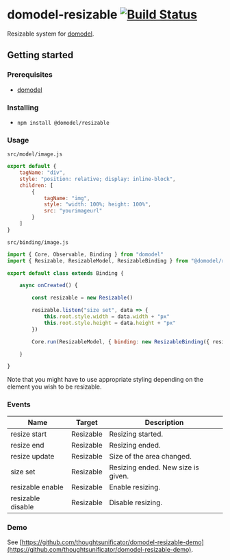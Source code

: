 # domodel-resizable [![Build Status](https://travis-ci.com/thoughtsunificator/domodel-resizable.svg?branch=master)](https://travis-ci.com/thoughtsunificator/domodel-resizable)

Resizable system for [domodel](https://github.com/thoughtsunificator/domodel).

## Getting started

### Prerequisites

- [domodel](https://github.com/thoughtsunificator/domodel)

### Installing

- ``npm install @domodel/resizable``

### Usage

``src/model/image.js``
````javascript
export default {
	tagName: "div",
	style: "position: relative; display: inline-block",
	children: [
		{
			tagName: "img",
			style: "width: 100%; height: 100%",
			src: "yourimageurl"
		}
	]
}
````

``src/binding/image.js``
````javascript
import { Core, Observable, Binding } from "domodel"
import { Resizable, ResizableModel, ResizableBinding } from "@domodel/resizable"

export default class extends Binding {

	async onCreated() {

		const resizable = new Resizable()

		resizable.listen("size set", data => {
			this.root.style.width = data.width + "px"
			this.root.style.height = data.height + "px"
		})

		Core.run(ResizableModel, { binding: new ResizableBinding({ resizable, preview: true, directions: ["horizontal", "vertical", "diagonal"] }) })

	}

}
````

Note that you might have to use appropriate styling depending on the element you wish to be resizable.

### Events

| Name      | Target | Description      
| ---------- |-------------|---------
| resize start | Resizable | Resizing started.
| resize end   | Resizable   | Resizing ended.
| resize update  | Resizable  | Size of the area changed.   
| size set  | Resizable | Resizing ended. New size is given.  
| resizable enable  | Resizable | Enable resizing.
| resizable disable  | Resizable | Disable resizing.

### Demo

See [https://github.com/thoughtsunificator/domodel-resizable-demo](https://github.com/thoughtsunificator/domodel-resizable-demo).
